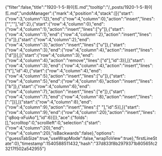 {"filter":false,"title":"1920-1-5-화이트.md","tooltip":"/_posts/1920-1-5-화이트.md","undoManager":{"mark":4,"position":4,"stack":[[{"start":{"row":3,"column":12},"end":{"row":4,"column":0},"action":"insert","lines":["",""],"id":2},{"start":{"row":4,"column":0},"end":{"row":4,"column":1},"action":"insert","lines":["y"]},{"start":{"row":4,"column":1},"end":{"row":4,"column":2},"action":"insert","lines":["o"]},{"start":{"row":4,"column":2},"end":{"row":4,"column":3},"action":"insert","lines":["u"]},{"start":{"row":4,"column":3},"end":{"row":4,"column":4},"action":"insert","lines":["d"]}],[{"start":{"row":4,"column":3},"end":{"row":4,"column":4},"action":"remove","lines":["d"],"id":3}],[{"start":{"row":4,"column":3},"end":{"row":4,"column":4},"action":"insert","lines":["t"],"id":4},{"start":{"row":4,"column":4},"end":{"row":4,"column":5},"action":"insert","lines":["u"]},{"start":{"row":4,"column":5},"end":{"row":4,"column":6},"action":"insert","lines":["b"]},{"start":{"row":4,"column":6},"end":{"row":4,"column":7},"action":"insert","lines":["e"]},{"start":{"row":4,"column":7},"end":{"row":4,"column":8},"action":"insert","lines":[":"]}],[{"start":{"row":4,"column":8},"end":{"row":4,"column":9},"action":"insert","lines":[" "],"id":5}],[{"start":{"row":4,"column":9},"end":{"row":4,"column":20},"action":"insert","lines":["q8oq-xFuiAo"],"id":6}]]},"ace":{"folds":[],"scrolltop":0,"scrollleft":0,"selection":{"start":{"row":4,"column":20},"end":{"row":4,"column":20},"isBackwards":false},"options":{"guessTabSize":true,"useWrapMode":false,"wrapToView":true},"firstLineState":0},"timestamp":1540588511432,"hash":"37d833f8b2979371b80565fc23217f502a542955"}